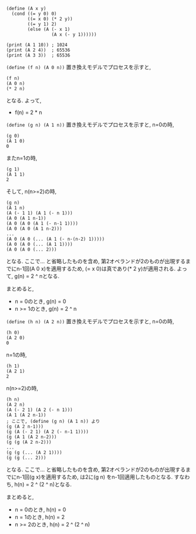 ```
(define (A x y)
  (cond ((= y 0) 0)
        ((= x 0) (* 2 y))
        ((= y 1) 2)
        (else (A (- x 1)
                 (A x (- y 1))))))
```

```
(print (A 1 10)) ; 1024
(print (A 2 4))  ; 65536
(print (A 3 3))  ; 65536
```

`(define (f n) (A 0 n))`
置き換えモデルでプロセスを示すと,

```
(f n)
(A 0 n)
(* 2 n)
```

となる. よって,

* f(n) = 2 * n

`(define (g n) (A 1 n))`
置き換えモデルでプロセスを示すと,
n=0の時,

```
(g 0)
(A 1 0)
0
```

またn=1の時,

```
(g 1)
(A 1 1)
2
```

そして, n(n>=2)の時,

```
(g n)
(A 1 n)
(A (- 1 1) (A 1 (- n 1)))
(A 0 (A 1 n-1))
(A 0 (A 0 (A 1 (- n-1 1))))
(A 0 (A 0 (A 1 n-2)))
...
(A 0 (A 0 (... (A 1 (- n-(n-2) 1)))))
(A 0 (A 0 (... (A 1 1))))
(A 0 (A 0 (... 2)))
```

となる. ここで... と省略したものを含め, 第2オペランドが2のものが出現するまでにn-1回(A 0 x)を適用するため,
(= x 0)は真であり(* 2 y)が適用される.
よって, g(n) = 2 ^ nとなる.

まとめると,

* n =  0のとき, g(n) = 0
* n >= 1のとき, g(n) = 2 ^ n

`(define (h n) (A 2 n))`
置き換えモデルでプロセスを示すと,
n=0の時,

```
(h 0)
(A 2 0)
0
```

n=1の時,

```
(h 1)
(A 2 1)
2
```

n(n>=2)の時,

```
(h n)
(A 2 n)
(A (- 2 1) (A 2 (- n 1)))
(A 1 (A 2 n-1))
; ここで, (define (g n) (A 1 n)) より
(g (A 2 n-1)))
(g (A (- 2 1) (A 2 (- n-1 1))))
(g (A 1 (A 2 n-2)))
(g (g (A 2 n-2)))
...
(g (g (... (A 2 1))))
(g (g (... 2)))
```
となる. ここで... と省略したものを含め, 第2オペランドが2のものが出現するまでにn-1回(g x)を適用するため,
は2に(g n) をn-1回適用したものとなる.
すなわち, h(n) = 2 ^ (2 ^ n)となる.

まとめると,

* n =  0のとき, h(n) = 0
* n =  1のとき, h(n) = 2
* n >= 2のとき, h(n) = 2 ^ (2 ^ n)
